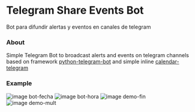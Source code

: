 # Telegram Share Events Bot
Bot para difundir alertas y eventos en canales de telegram

<h3>About</h3>
Simple Telegram Bot to broadcast alerts and events on telegram channels based on framework <a href="https://github.com/python-telegram-bot/python-telegram-bot">python-telegram-bot</a> and simple inline <a href="https://github.com/unmonoqueteclea/calendar-telegram">calendar-telegram</a>

<h3>Example</h3>

![image bot-fecha](https://lacriptadelhacker.files.wordpress.com/2020/02/whatsapp-image-2020-02-08-at-05.35.48.jpeg?resize=420%2C720)
![image bot-hora](https://lacriptadelhacker.files.wordpress.com/2020/02/whatsapp-image-2020-02-08-at-05.36.34.jpeg?resize=420%2C720)
![image demo-fin](https://lacriptadelhacker.files.wordpress.com/2020/02/whatsapp-image-2020-02-08-at-05.36.10.jpeg?resize=420%2C720)
![image demo-mult](https://lacriptadelhacker.files.wordpress.com/2020/02/whatsapp-image-2020-02-08-at-05.37.33.jpeg?resize=420%2C720)

